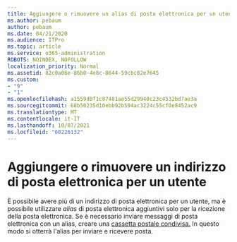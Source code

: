 ```yaml
---
title: Aggiungere o rimuovere un alias di posta elettronica per un utente
ms.author: pebaum
author: pebaum
ms.date: 04/21/2020
ms.audience: ITPro
ms.topic: article
ms.service: o365-administration
ROBOTS: NOINDEX, NOFOLLOW
localization_priority: Normal
ms.assetid: 82c0a06e-86b0-4e8c-8644-59cbc02e7645
ms.custom:
- "9"
- "1"
ms.openlocfilehash: a1559d0f1c87481ae55d29940c23c4532bd7ae3a
ms.sourcegitcommit: 68b50235d10ebb92b594ac3224c55cf0e8452ac9
ms.translationtype: MT
ms.contentlocale: it-IT
ms.lasthandoff: 10/07/2021
ms.locfileid: "60226132"
---
```

# <a name="add-or-remove-an-email-address-for-a-user"></a>Aggiungere o rimuovere un indirizzo di posta elettronica per un utente

È possibile avere più di un indirizzo di posta elettronica per un utente, ma è possibile utilizzare  *alias*  di posta elettronica aggiuntivi solo per la ricezione della posta elettronica. Se è necessario inviare messaggi di posta elettronica con un alias, creare una [cassetta postale condivisa.](https://docs.microsoft.com/microsoft-365/admin/email/create-a-shared-mailbox) In questo modo si otterrà l'alias per inviare e ricevere posta.
  